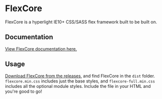 # FlexCore
FlexCore is a hyperlight IE10+ CSS/SASS flex framework built to be built on.

## Documentation

[View FlexCore documentation here.](https://sdbagel.com/FlexCore)

## Usage

[Download FlexCore from the releases](https://github.com/SDBagel/FlexCore/releases), and find FlexCore in the `dist` folder. `flexcore.min.css` includes just the base styles, and `flexcore-full.min.css` includes all the optional module styles. Include the file in your HTML and you're good to go!

